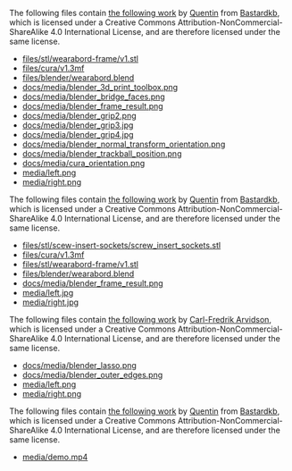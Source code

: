 The following files contain [the following work](https://github.com/Bastardkb/Charybdis/blob/main/files/mods/printable-btu-screws/bottom.stl) by [Quentin](https://github.com/bstiq) from [Bastardkb](https://github.com/Bastardkb), which is licensed under a Creative Commons Attribution-NonCommercial-ShareAlike 4.0 International License, and are therefore licensed under the same license.

- [files/stl/wearabord-frame/v1.stl](files/stl/wearabord-frame/v1.stl)
- [files/cura/v1.3mf](files/cura/v1.3mf)
- [files/blender/wearabord.blend](files/blender/wearabord.blend)
- [docs/media/blender_3d_print_toolbox.png](docs/media/blender_3d_print_toolbox.png)
- [docs/media/blender_bridge_faces.png](docs/media/blender_bridge_faces.png)
- [docs/media/blender_frame_result.png](docs/media/blender_frame_result.png)
- [docs/media/blender_grip2.png](docs/media/blender_grip2.png)
- [docs/media/blender_grip3.jpg](docs/media/blender_grip3.jpg)
- [docs/media/blender_grip4.jpg](docs/media/blender_grip4.jpg)
- [docs/media/blender_normal_transform_orientation.png](docs/media/blender_normal_transform_orientation.png)
- [docs/media/blender_trackball_position.png](docs/media/blender_trackball_position.png)
- [docs/media/cura_orientation.png](docs/media/cura_orientation.png)
- [media/left.png](media/left.png)
- [media/right.png](media/right.png)

The following files contain [the following work](https://github.com/Bastardkb/Charybdis/blob/main/files/3x5%20nano/charybdisnano_v2_v187.stl) by [Quentin](https://github.com/bstiq) from [Bastardkb](https://github.com/Bastardkb), which is licensed under a Creative Commons Attribution-NonCommercial-ShareAlike 4.0 International License, and are therefore licensed under the same license.

- [files/stl/scew-insert-sockets/screw_insert_sockets.stl](files/stl/scew-insert-sockets/screw_insert_sockets.stl)
- [files/cura/v1.3mf](files/cura/v1.3mf)
- [files/stl/wearabord-frame/v1.stl](files/stl/wearabord-frame/v1.stl)
- [files/blender/wearabord.blend](files/blender/wearabord.blend)
- [docs/media/blender_frame_result.png](docs/media/blender_frame_result.png)
- [media/left.jpg](media/left.jpg)
- [media/right.jpg](media/right.jpg)

The following files contain [the following work](https://github.com/Bastardkb/Charybdis/blob/main/files/mods/printable-btu/printable_btu_2.5mm_ball.stl) by [Carl-Fredrik Arvidson](https://github.com/cfarvidson), which is licensed under a Creative Commons Attribution-NonCommercial-ShareAlike 4.0 International License, and are therefore licensed under the same license.

- [docs/media/blender_lasso.png](docs/media/blender_lasso.png)
- [docs/media/blender_outer_edges.png](docs/media/blender_outer_edges.png)
- [media/left.png](media/left.png)
- [media/right.png](media/right.png)

The following files contain [the following work](https://github.com/Bastardkb/Charybdis/blob/main/files/mods/veichu/veichu.stl) by [Quentin](https://github.com/bstiq) from [Bastardkb](https://github.com/Bastardkb), which is licensed under a Creative Commons Attribution-NonCommercial-ShareAlike 4.0 International License, and are therefore licensed under the same license.

- [media/demo.mp4](media/demo.mp4)
